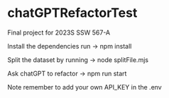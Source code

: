 # chatGPTRefactorTest
Final project for 2023S SSW 567-A

Install the dependencies 
run -> npm install 

Split the dataset by running 
-> node splitFile.mjs

Ask chatGPT to refactor 
-> npm run start

Note remember to add your own API_KEY in the .env 
